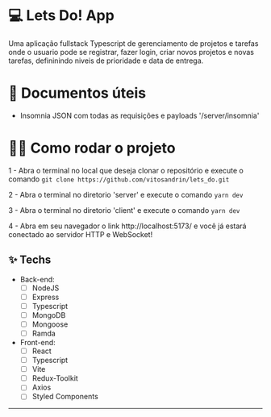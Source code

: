 # 💻 Lets Do! App
Uma aplicação fullstack Typescript de gerenciamento de projetos e tarefas onde o usuario pode se registrar, fazer login, criar novos projetos e novas tarefas, defininindo niveis de prioridade e data de entrega. 

# 📜 Documentos úteis
* Insomnia JSON com todas as requisições e payloads '/server/insomnia'

# 🤹‍♀️ Como rodar o projeto
1 - Abra o terminal no local que deseja clonar o repositório e execute o comando `git clone https://github.com/vitosandrin/lets_do.git` 

2 - Abra o terminal no diretorio 'server' e execute o comando `yarn dev`

3 - Abra o terminal no diretorio 'client' e execute o comando `yarn dev`

4 - Abra em seu navegador o link http://localhost:5173/ e você já estará conectado ao servidor HTTP e WebSocket!

## ✨ Techs
  * Back-end:
    -  [ ] NodeJS
    -  [ ] Express
    -  [ ] Typescript
    -  [ ] MongoDB
    -  [ ] Mongoose
    -  [ ] Ramda
  * Front-end:
    -  [ ] React
    -  [ ] Typescript
    -  [ ] Vite
    -  [ ] Redux-Toolkit
    -  [ ] Axios
    -  [ ] Styled Components
    
<hr />

    
